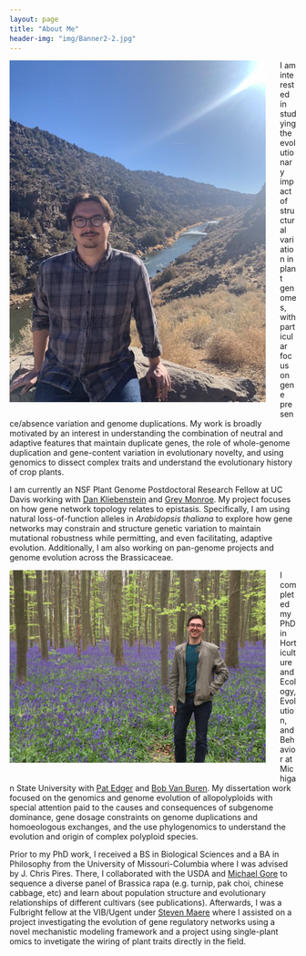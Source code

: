 ```yaml
---
layout: page
title: "About Me"
header-img: "img/Banner2-2.jpg"
---
```


<div style="float: left; padding-right: 25px; padding-bottom: 25px">
	<a href="http://kevinabird.github.io/img/0MNpaewh.jpg"><img src="/img/0MNpaewh.jpg" width="450" alt="Kevin Bird" onclick="_gaq.push(['_trackEvent', 'IMGs', 'Image', 'Ironman']);" /></a>
</div>



I am interested in studying the evolutionary impact of structural variation in plant genomes, with particular focus on gene presence/absence variation and genome duplications. My work is broadly motivated by an interest in understanding the combination of neutral and adaptive features that maintain duplicate genes, the role of whole-genome duplication and gene-content variation in evolutionary novelty, and using genomics to dissect complex traits and understand the evolutionary history of crop plants.

I am currently an NSF Plant Genome Postdoctoral Research Fellow at UC Davis working with [Dan Kliebenstein](https://psfaculty.plantsciences.ucdavis.edu/kliebenstein/) and [Grey Monroe](https://www.monroelab.org/). My project focuses on how gene network topology relates to epistasis. Specifically, I am using natural loss-of-function alleles in *Arabidopsis thaliana* to explore how gene networks may constrain and structure genetic variation to maintain mutational robustness while permitting, and even facilitating, adaptive evolution. Additionally, I am also working on pan-genome projects and genome evolution across the Brassicaceae.

<div style="float: left; padding-right: 25px; padding-bottom: 25px">
	<a href="http://kevinabird.github.io/img/AboutMe_pic.jpg"><img src="/img/AboutMe_pic.jpg" width="450" alt="Kevin Bird" onclick="_gaq.push(['_trackEvent', 'IMGs', 'Image', 'Ironman']);" /></a>
</div>

I completed my PhD in Horticulture and Ecology, Evolution, and Behavior at Michigan State University with [Pat Edger](www.polyploidy.msu.edu) and [Bob Van Buren](https://www.vanburenlab.org/). My dissertation work focused on the genomics and genome evolution of allopolyploids with special attention paid to the causes and consequences of subgenome dominance, gene dosage constraints on genome duplications and homoeologous exchanges, and the use phylogenomics to understand the evolution and origin of complex polyploid species.

Prior to my PhD work, I received a BS in Biological Sciences and a BA in Philosophy from the University of Missouri-Columbia where I was advised by J. Chris Pires. There, I collaborated with the USDA and [Michael Gore](https://blogs.cornell.edu/gorelab/) to sequence a diverse panel of Brassica rapa (e.g. turnip, pak choi, chinese cabbage, etc) and learn about population structure and evolutionary relationships of different cultivars (see publications). Afterwards, I was a Fulbright fellow at the VIB/Ugent under [Steven Maere](https://www.psb.ugent.be/esb/ESB/Home.html) where I assisted on a project investigating the evolution of gene regulatory networks using a novel mechanistic modeling framework and a project using single-plant omics to invetigate the wiring of plant traits directly in the field.
